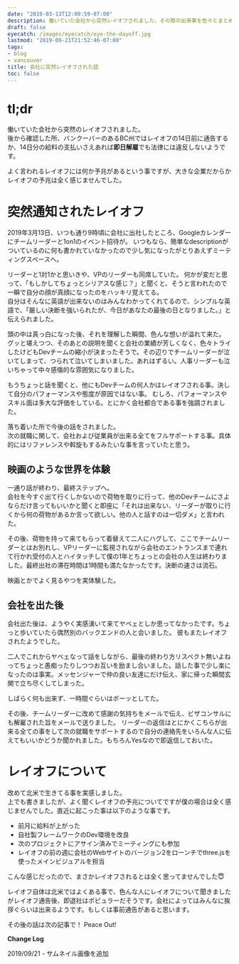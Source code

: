 ```yaml
---
date: "2019-03-13T12:00:59-07:00"
description: 働いていた会社から突然レイオフされました。その際の出来事を色々とまとめました
draft: false
eyecatch: /images/eyecatch/eye-the-dayoff.jpg
lastmod: "2019-09-21T21:52:46-07:00"
tags:
- blog
- vancouver
title: 会社に突然レイオフされた話
toc: false
---
```


# tl;dr
働いていた会社から突然のレイオフされました。  
後から確認した所、バンクーバーのあるBC州ではレイオフの14日前に通告するか、14日分の給料の支払いさえあれば**即日解雇**でも法律には違反しないようです。

よく言われるレイオフには何か予兆があるという事ですが、大きな企業だからかレイオフの予兆は全く感じませんでした。

# 突然通知されたレイオフ
2019年3月13日、いつも通り9時頃に会社に出社したところ、Googleカレンダーにチームリーダーと1on1のイベント招待が。
いつもなら、簡単なdescriptionがついているのに何も書かれていなかったので少し気になったがとりあえずミーティングスペースへ。

リーダーと1対1かと思いきや、VPのリーダーも同席していた。
何かが変だと思って、「もしかしてちょっとシリアスな感じ？」と聞くと、そうと言われたので一瞬で自分の顔が真顔になったのをハッキリ覚えてる。  
自分はそんなに英語が出来ないのはみんなわかってくれてるので、シンプルな英語で、「厳しい決断を強いられたが、今日があなたの最後の日となりました。」と伝えられました。

頭の中は真っ白になった後、それを理解した瞬間、色んな想いが溢れて来た。  
グッと堪えつつ、そのあとの説明を聞くと会社の業績が芳しくなく、色々トライしたけどもDevチームの縮小が決まったそうで。その辺りでチームリーダーが泣いてしまって、つられて泣いてしまいました。あれはずるい。人事リーダーも泣いちゃって中々感傷的な雰囲気になりました。

もうちょっと話を聞くと、他にもDevチームの何人かはレイオフされる事。決して自分のパフォーマンスや態度が原因ではない事。
むしろ、パフォーマンスやスキル面は多大な評価をしている。とにかく会社都合である事を強調されました。

落ち着いた所で今後の話をされました。  
次の就職に関して、会社および従業員が出来る全てをフルサポートする事。具体的にはリファレンスや斡旋もするみたいな事を言っていたと思う。

## 映画のような世界を体験
一通り話が終わり、最終ステップへ。  
会社を今すぐ出て行くしかないので荷物を取りに行って、他のDevチームにさよならだけ言ってもいいかと聞くと即座に「それは出来ない、リーダーが取りに行くから何の荷物があるか言って欲しい。他の人と話すのは一切ダメ」と言われた。

その後、荷物を持って来てもらって着替えて二人にハグして、ここでチームリーダーとはお別れし、VPリーダーに監視されながら会社のエントランスまで連れて行かれ受付の人とハイタッチして僕の1年とちょっとの会社の人生は終わりました。最終出社の滞在時間は1時間も満たなかったです。決断の速さは流石。

映画とかでよく見るやつを実体験した。

## 会社を出た後
会社出た後は、ようやく実感湧いて来てヤベェとしか思ってなかったです。ちょっと歩いていたら偶然別のバックエンドの人と会いました。
彼もまたレイオフされたようでした。

二人でこれからヤベェなって話をしながら、最後の終わり方リスペクト無いよねってちょっと愚痴ったりしつつお互いを励まし合いました。話した事で少し楽になったのは事実。メッセンジャーで仲の良い友達にだけ伝え、家に帰った瞬間玄関で立ち尽くしてしまった。

しばらく何も出来ず、一時間ぐらいはボーッとしてた。

その後、チームリーダーに改めて感謝の気持ちをメールで伝え、ビザコンサルにも解雇された旨をメールで送りました。
リーダーの返信はとにかくこちらが出来る全ての事をして次の就職をサポートするので自分の連絡先をいろんな人に伝えてもいいかどうか聞かれました。もちろんYesなので即返信しておいた。

# レイオフについて
改めて北米で生きてる事を実感しました。  
上でも書きましたが、よく聞くレイオフの予兆についてですが僕の場合は全く感じませんでした。直近に起こった事は以下のような事です。

- 前月に給料が上がった
- 自社製フレームワークのDev環境を改良
- 次のプロジェクトにアサイン済みでミーティングにも参加
- レイオフの前の週に会社のWebサイトのバージョン2をローンチでthree.jsを使ったメインビジュアルを担当

こんな感じだったので、まさかレイオフされるとは全く思ってませんでした😇

レイオフ自体は北米ではよくある事で、色んな人にレイオフについて聞きましたがレイオフ通告後、即退社はポピュラーだそうです。会社によってはみんなに挨拶ぐらいは出来るようです。もしくは事前通告があると思います。

その後の話は次の記事で！ Peace Out!

**Change Log**

2019/09/21 - サムネイル画像を追加
